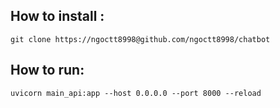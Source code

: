 ## How to install :
```
git clone https://ngoctt8998@github.com/ngoctt8998/chatbot
```

## How to run:
```
uvicorn main_api:app --host 0.0.0.0 --port 8000 --reload
```



